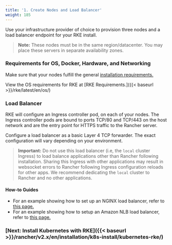 ```yaml
---
title: '1. Create Nodes and Load Balancer'
weight: 185
---
```


Use your infrastructure provider of choice to provision three nodes and a load balancer endpoint for your RKE install.

> **Note:** These nodes must be in the same region/datacenter. You may place these servers in separate availability zones.

### Requirements for OS, Docker, Hardware, and Networking

Make sure that your nodes fulfill the general [installation requirements.]({{<baseurl>}}/rancher/v2.x/en/installation/requirements/)

View the OS requirements for RKE at [RKE Requirements.]({{< baseurl >}}/rke/latest/en/os/)

### Load Balancer

RKE will configure an Ingress controller pod, on each of your nodes. The Ingress controller pods are bound to ports TCP/80 and TCP/443 on the host network and are the entry point for HTTPS traffic to the Rancher server.

Configure a load balancer as a basic Layer 4 TCP forwarder. The exact configuration will vary depending on your environment.

> **Important:**
> Do not use this load balancer (i.e, the `local` cluster Ingress) to load balance applications other than Rancher following installation. Sharing this Ingress with other applications may result in websocket errors to Rancher following Ingress configuration reloads for other apps. We recommend dedicating the `local` cluster to Rancher and no other applications.

#### How-to Guides

- For an example showing how to set up an NGINX load balancer, refer to [this page.]({{<baseurl>}}/rancher/v2.x/en/installation/k8s-install/create-nodes-lb/nginx/)
- For an example showing how to setup an Amazon NLB load balancer, refer to [this page.]({{<baseurl>}}/rancher/v2.x/en/installation/k8s-install/create-nodes-lb/nlb/)

### [Next: Install Kubernetes with RKE]({{< baseurl >}}/rancher/v2.x/en/installation/k8s-install/kubernetes-rke/)

